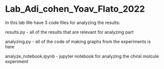 # Lab_Adi_cohen_Yoav_Flato_2022

In this lab We have 3 code files for analyzing the results:

results.py - all of the results that are relevant for analyzing part

analyzing.py - all of the code of making graphs from the experiments is here

analyze_notebook.ipynb - jupyter notebook for analyzing the chiral molcule experiment
